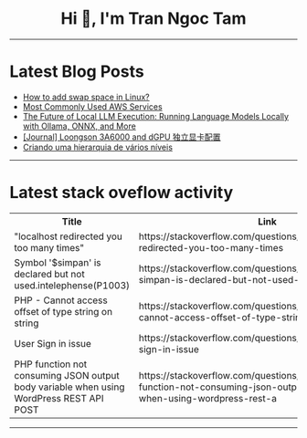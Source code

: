 <h1 align="center">Hi 👋, I'm Tran Ngoc Tam</h1>

---

# Latest Blog Posts 
<!-- BLOG-POST-LIST:START -->
- [How to add swap space in Linux?](https://dev.to/lovestaco/how-to-add-swap-space-on-linux-e28)
- [Most Commonly Used AWS Services](https://dev.to/akhil_mittal/most-commonly-used-aws-services-4mg1)
- [The Future of Local LLM Execution: Running Language Models Locally with Ollama, ONNX, and More](https://dev.to/kenangain/the-future-of-local-llm-execution-running-language-models-locally-with-ollama-onnx-and-more-4f97)
- [[Journal] Loongson 3A6000 and dGPU 独立显卡配置](https://dev.to/richardbrowning/journal-loongson-3a6000-and-dgpu-du-li-xian-qia-pei-zhi-1m84)
- [Criando uma hierarquia de vários níveis](https://dev.to/devsjavagirls/criando-uma-hierarquia-de-varios-niveis-4mm6)
<!-- BLOG-POST-LIST:END -->

---

# Latest stack oveflow activity
<table>
  <tr><th>Title</th><th>Link</th></tr>
  <!-- STACKOVERFLOW:START --><tr><td>&quot;localhost redirected you too many times&quot;</td><td>https://stackoverflow.com/questions/78985651/localhost-redirected-you-too-many-times</td></tr><tr><td>Symbol &#39;$simpan&#39; is declared but not used.intelephense&lpar;P1003&rpar;</td><td>https://stackoverflow.com/questions/78985599/symbol-simpan-is-declared-but-not-used-intelephensep1003</td></tr><tr><td>PHP - Cannot access offset of type string on string</td><td>https://stackoverflow.com/questions/78985584/php-cannot-access-offset-of-type-string-on-string</td></tr><tr><td>User Sign in issue</td><td>https://stackoverflow.com/questions/78985474/user-sign-in-issue</td></tr><tr><td>PHP function not consuming JSON output body variable when using WordPress REST API POST</td><td>https://stackoverflow.com/questions/78985420/php-function-not-consuming-json-output-body-variable-when-using-wordpress-rest-a</td></tr><!-- STACKOVERFLOW:END -->
</table>

---


